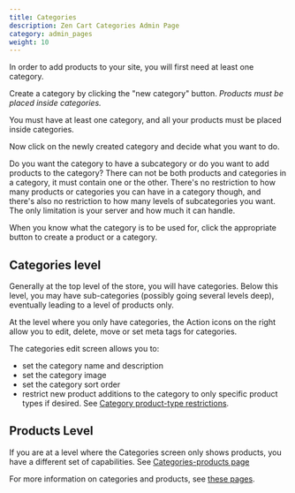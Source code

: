 ```yaml
---
title: Categories
description: Zen Cart Categories Admin Page 
category: admin_pages
weight: 10
---
```


In order to add products to your site, you will first need at least one category.

Create a category by clicking the "new category" button.
*Products must be placed inside categories.*

You must have at least one category, and all your products must be placed inside categories. 

Now click on the newly created category and decide what you want to do.

Do you want the category to have a subcategory or do you want to add products to the category? There can not be both products and categories in a category, it must contain one or the other. There's no restriction to how many products or categories you can have in a category though, and there's also no restriction to how many levels of subcategories you want. The only limitation is your server and how much it can handle.

When you know what the category is to be used for, click the appropriate button to create a product or a category. 

## Categories level 
Generally at the top level of the store, you will have categories.
Below this level, you may have sub-categories (possibly going several levels
deep), eventually leading to a level of products only. 

At the level where you only have categories, the Action icons on the 
right allow you to edit, delete, move or set meta tags for categories. 

The categories edit screen allows you to:

- set the category name and description
- set the category image
- set the category sort order 
- restrict new product additions to the category to only specific product types if desired.  See [Category product-type restrictions](/user/products/category_product_type_restrict/). 

## Products Level 
If you are at a level where the Categories screen only shows products, 
you have a different set of capabilities. 
See [Categories-products page](/user/admin_pages/catalog/categories_products/)

For more information on categories and products, see [these pages](/user/products/). 

